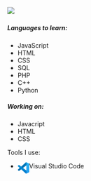 ![](https://media.discordapp.net/attachments/769917657197051935/883375168741855272/emi_katakana.png)

##### Languages to learn:
* JavaScript
* HTML
* CSS
* SQL
* PHP
* C++
* Python

##### Working on:
* Javacript
* HTML
* CSS

Tools I use:
* Visual Studio Code <img align="left" alt="Visual Studio Code" width="26px" src="https://raw.githubusercontent.com/github/explore/80688e429a7d4ef2fca1e82350fe8e3517d3494d/topics/visual-studio-code/visual-studio-code.png" />

